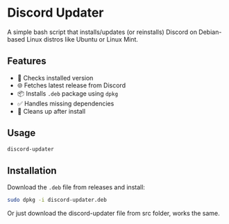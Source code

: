 # Discord Updater

A simple bash script that installs/updates (or reinstalls) Discord on Debian-based Linux distros like Ubuntu or Linux Mint.

## Features

- 🧾 Checks installed version
- 🌐 Fetches latest release from Discord
- 📦 Installs `.deb` package using `dpkg`
- ✅ Handles missing dependencies
- 🧹 Cleans up after install

## Usage

```bash
discord-updater
```

## Installation

Download the `.deb` file from releases and install:

```bash
sudo dpkg -i discord-updater.deb
```

Or just download the discord-updater file from src folder, works the same.
